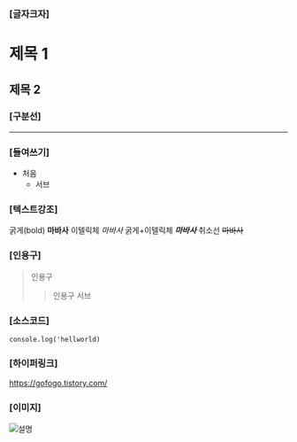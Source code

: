 ### [글자크자]
# 제목 1
## 제목 2


### [구분선]
---


### [들여쓰기]
- 처음
    - 서브


### [텍스트강조]
굵게(bold) __마바사__
이텔릭체 _마바사_
굵게+이텔릭체 ___마바사___
취소선 ~~마바사~~


### [인용구]
> 인용구
>> 인용구 서브


### [소스코드]
`console.log('hellworld)`


### [하이퍼링크]
<https://gofogo.tistory.com/>




### [이미지]
![설명](https://tistory2.daumcdn.net/tistory/4793329/attach/8af8e41b45fa4aa6b7ca20e95c8da052)










